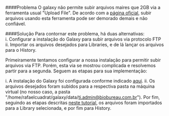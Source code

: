 ####Problema
O galaxy não permite subir arquivos maires que 2GB via a ferramenta usual "Upload File". De acordo com a [página oficial](https://galaxyproject.org/ftp-upload/#file-upload-via-ftp), subir arquivos usando esta ferramenta pode ser demorado demais e não confiável.

####Solução
Para contornar este problema, há duas alternativas:  
i. Configurar a instalação do Galaxy para subir arquivos via protocolo FTP  
ii. Importar os arquivos desejados para Libraries, e de lá lançar os arquivos para o History.  

Primeiramente tentamos configurar a nossa instalação para permitir subir arquivos via FTP. Porém, esta via se mostrou complicada e resolvemos partir para a segunda. Seguem as etapas para sua implementação:  

i. A instalação do Galaxy foi configurada conforme indicado [aqui](https://galaxyproject.org/data-libraries/#import-configuration). 
ii. Os arquivos desejados foram subidos para a respectiva pasta na máquina virtual (no nosso caso, a pasta "/home/rafaelcuadrat/galaxy/data/ti.admin@biobureau.com.br"). Por fim, seguindo as etapas descritas [neste tutorial](https://galaxyproject.org/data-libraries/#from-user-folder), os arquivos foram importados para a Library selecionada, e por fim para History. 
